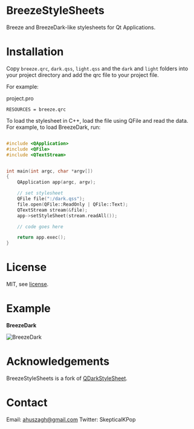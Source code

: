 BreezeStyleSheets
=================

Breeze and BreezeDark-like stylesheets for Qt Applications.

Installation
============

Copy `breeze.qrc`, `dark.qss`, `light.qss` and the `dark` and `light` folders into your project directory and add the qrc file to your project file.

For example:

project.pro
```
RESOURCES = breeze.qrc
```

To load the stylesheet in C++, load the file using QFile and read the data. For example, to load BreezeDark, run:

```cpp

#include <QApplication>
#include <QFile>
#include <QTextStream>


int main(int argc, char *argv[])
{
    QApplication app(argc, argv);

    // set stylesheet
    QFile file(":/dark.qss");
    file.open(QFile::ReadOnly | QFile::Text);
    QTextStream stream(&file);
    app->setStyleSheet(stream.readAll());

    // code goes here

    return app.exec();
}
```

License
=======

MIT, see [license](/LICENSE.md).

Example
=======

**BreezeDark**

![BreezeDark](/assets/BreezeDark.gif)

Acknowledgements
================

BreezeStyleSheets is a fork of [QDarkStyleSheet](https://github.com/ColinDuquesnoy/QDarkStyleSheet).

Contact
=======

Email: ahuszagh@gmail.com
Twitter: SkepticalKPop

